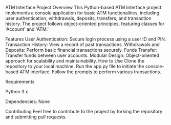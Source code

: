 

ATM Interface Project
Overview
This Python-based ATM Interface project implements a console application for basic ATM functionalities, 
including user authentication, withdrawals, deposits, transfers, and transaction history.
The project follows object-oriented principles, featuring classes for 'Account' and 'ATM.'

Features
	User Authentication: Secure login process using a user ID and PIN.
	Transaction History: View a record of past transactions.
	Withdrawals and Deposits: Perform basic financial transactions securely.
	Funds Transfer: Transfer funds between user accounts.
	Modular Design: Object-oriented approach for scalability and maintainability.
	How to Use
	Clone the repository to your local machine.
	Run the app.py file to initiate the console-based ATM interface.
	Follow the prompts to perform various transactions.

Requirements

Python 3.x

Dependencies: None

Contributing
  Feel free to contribute to the project by forking the repository and submitting pull requests.
